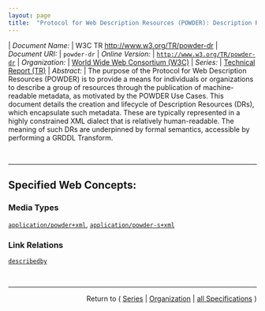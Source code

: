 ```yaml
---
layout: page
title:  "Protocol for Web Description Resources (POWDER): Description Resources"
---
```


| *Document Name:* | W3C TR http://www.w3.org/TR/powder-dr
| *Document URI:* | `powder-dr`
| *Online Version:* | [`http://www.w3.org/TR/powder-dr`](http://www.w3.org/TR/powder-dr)
| *Organization:* | [World Wide Web Consortium (W3C)](..  "List of specification series by this organization")
| *Series:* | [Technical Report (TR)](.  "List of specifications in this series")
| *Abstract:* | The purpose of the Protocol for Web Description Resources (POWDER) is to provide a means for individuals or organizations to describe a group of resources through the publication of machine-readable metadata, as motivated by the POWDER Use Cases. This document details the creation and lifecycle of Description Resources (DRs), which encapsulate such metadata. These are typically represented in a highly constrained XML dialect that is relatively human-readable. The meaning of such DRs are underpinned by formal semantics, accessible by performing a GRDDL Transform.

<br/>
<hr/>

## Specified Web Concepts:

### Media Types

[`application/powder+xml`](/concepts/media-type/application/powder+xml "???"), [`application/powder-s+xml`](/concepts/media-type/application/powder-s+xml "???")

### Link Relations

[`describedby`](/concepts/link-relation/describedby "The relationship A 'describedby' B asserts that resource B provides a description of resource A. There are no constraints on the format or representation of either A or B, neither are there any further constraints on either resource.")



<br/>
<hr/>

<p style="text-align: right">Return to ( <a href="./">Series</a> | <a href="../">Organization</a> | <a href="../../">all Specifications</a> )</p>